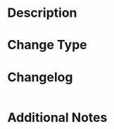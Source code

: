 <!--
Thanks for opening a PR! Please delete any sections that don’t apply.
-->

# Description

<!--
A concise explanation of the change. You may include:
- **Motivation:** why this change is needed
- **What changed:** key implementation details
- **Related issues:** e.g., `Fixes #123`
-->

# Change Type

<!--
Select one or more of the following by including the corresponding slash-command:
```
/kind breaking_change
/kind cleanup
/kind deprecation
/kind design
/kind documentation
/kind flake
/kind feature
/kind fix
```
-->

# Changelog

<!--
Provide the exact line to appear in release notes for the chosen changelog type.

If no, just write "NONE" in the release-note block below.
If yes, a release note is required:
-->

```release-note

```

# Additional Notes

<!--
Any extra context or edge cases for reviewers.
-->
